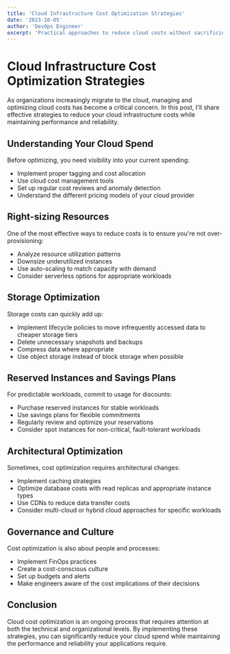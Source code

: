 ```yaml
---
title: 'Cloud Infrastructure Cost Optimization Strategies'
date: '2023-10-05'
author: 'DevOps Engineer'
excerpt: 'Practical approaches to reduce cloud costs without sacrificing performance or reliability.'
---
```


# Cloud Infrastructure Cost Optimization Strategies

As organizations increasingly migrate to the cloud, managing and optimizing cloud costs has become a critical concern. In this post, I'll share effective strategies to reduce your cloud infrastructure costs while maintaining performance and reliability.

## Understanding Your Cloud Spend

Before optimizing, you need visibility into your current spending:

- Implement proper tagging and cost allocation
- Use cloud cost management tools
- Set up regular cost reviews and anomaly detection
- Understand the different pricing models of your cloud provider

## Right-sizing Resources

One of the most effective ways to reduce costs is to ensure you're not over-provisioning:

- Analyze resource utilization patterns
- Downsize underutilized instances
- Use auto-scaling to match capacity with demand
- Consider serverless options for appropriate workloads

## Storage Optimization

Storage costs can quickly add up:

- Implement lifecycle policies to move infrequently accessed data to cheaper storage tiers
- Delete unnecessary snapshots and backups
- Compress data where appropriate
- Use object storage instead of block storage when possible

## Reserved Instances and Savings Plans

For predictable workloads, commit to usage for discounts:

- Purchase reserved instances for stable workloads
- Use savings plans for flexible commitments
- Regularly review and optimize your reservations
- Consider spot instances for non-critical, fault-tolerant workloads

## Architectural Optimization

Sometimes, cost optimization requires architectural changes:

- Implement caching strategies
- Optimize database costs with read replicas and appropriate instance types
- Use CDNs to reduce data transfer costs
- Consider multi-cloud or hybrid cloud approaches for specific workloads

## Governance and Culture

Cost optimization is also about people and processes:

- Implement FinOps practices
- Create a cost-conscious culture
- Set up budgets and alerts
- Make engineers aware of the cost implications of their decisions

## Conclusion

Cloud cost optimization is an ongoing process that requires attention at both the technical and organizational levels. By implementing these strategies, you can significantly reduce your cloud spend while maintaining the performance and reliability your applications require.